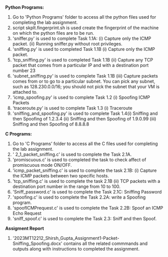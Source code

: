 **Python Programs:**
1. Go to 'Python Programs' folder to access all the python files used for completing the lab assignment.
2. script skplt.fingerprint.sh is used create the fingerprint of the machine on which the python files are to be run.
3. 'sniffer.py' is used to complete Task 1.1A:
                        (i) Capture only the ICMP packet.
                        (ii) Running sniffer.py without root privileges.
4. 'sniffing.py' is used to completed Task 1.1B           (i) Capture only the ICMP packet.
5. 'tcp_sniffing.py' is used to completed Task 1.1B       (ii) Capture any TCP packet that comes from a particular IP and with a destination port number 23
6. 'subnet_sniffing.py' is used to complete Task 1.1B     (iii) Capture packets comes from or to go to a particular subnet. You can pick any subnet, such as 128.230.0.0/16; you should not pick the subnet that your VM is attached to.
7. 'icmp_spoofing.py' is used to complete Task 1.2        (i) Spoofing ICMP Packets
8. 'traceroute.py' is used to complete Task 1.3           (i) Traceroute
9. 'sniffing_and_spoofing.py' is used to complete Task 1.4(i) Sniffing and then Spoofing of 1.2.3.4
							  (ii) Sniffing and then Spoofing of 1.9.0.99
							  (iii) Sniffing and then Spoofing of 8.8.8.8
							  
							  
**C Programs:**
1. Go to 'C Programs' folder to access all the C files used for completing the lab assignment.
2. ' 2_1_packet_sniffing.c' is used to complete the Task 2.1A.
3. 'promiscuous.c' is used to completed the task to check affect of promiscuous mode ON/OFF.
4. 'icmp_packet_sniffing.c' is used to complete the task  2.1B: (i) Capture the ICMP packets between two specific hosts.
5. 'tcp_sniffing.c' is used to complete the task 2.1B (ii) TCP packets with a destination port number in the range from 10 to 100.
6. 'Sniff_password.c' is used to complete the Task 2.1C: Sniffing Password
7. 'spoofing.c' is used to complete the Task 2.2A: write a Spoofing program.
8. 'spoofICMPrequest.c' is used to complete the Task 2.2B: Spoof an ICMP Echo Request
9. 'sniff_spoof.c' is used to complete the Task 2.3: Sniff and then Spoof.


**Assigment Report**						  
1. '2023MT12212_Shirsh_Gupta_Assignment1-Packet-Sniffing_Spoofing.docx' contains all the related commmands and outputs along with instructions to completed the assignment.
